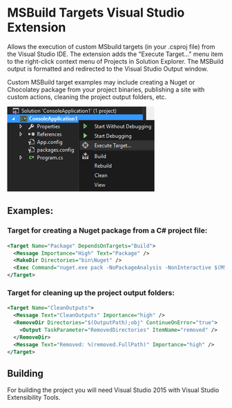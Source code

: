 # MSBuild Targets Visual Studio Extension

Allows the execution of custom MSbuild targets (in your .csproj file) from the Visual Studio IDE. The extension adds the "Execute Target..." menu item to the right-click context menu of Projects in Solution Explorer. The MSBuild output is formatted and redirected to the Visual Studio Output window.

Custom MSBuild target examples may include creating a Nuget or Chocolatey package from your project binaries, publishing a site with custom actions, cleaning the project output folders, etc.

![img2](img2.png)

## Examples:

### Target for creating a Nuget package from a C# project file:
```xml
<Target Name="Package" DependsOnTargets="Build">
  <Message Importance="High" Text="Package" />
  <MakeDir Directories="bin\Nuget" />
  <Exec Command="nuget.exe pack -NoPackageAnalysis -NonInteractive $(MSBuildProjectName).csproj" />
</Target>
```

### Target for cleaning up the project output folders:
```xml
<Target Name="CleanOutputs">
  <Message Text="CleanOutputs" Importance="high" />
  <RemoveDir Directories="$(OutputPath);obj" ContinueOnError="true">
    <Output TaskParameter="RemovedDirectories" ItemName="removed" />
  </RemoveDir>
  <Message Text="Removed: %(removed.FullPath)" Importance="high" />
</Target>
```

## Building
For building the project you will need Visual Studio 2015 with Visual Studio Extensibility Tools.

